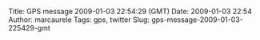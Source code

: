 Title: GPS message 2009-01-03 22:54:29 (GMT)
Date: 2009-01-03 22:54
Author: marcaurele
Tags: gps, twitter
Slug: gps-message-2009-01-03-225429-gmt

<div id="gmap_20090103_145429" class="gmap"></div><script type="text/javascript">var gmap_20090103_145429={latitude:-35.9505,longitude:173.742,date:"2009-01-03 22:54:29 GMT",message:"Not enough wind godamnit... Is there any wind in NZ to kitesurf?"};</script><script type="text/javascript" src="http://maps.google.com/maps?file=api&v=2&key=ABQIAAAAQAIOvERX26PIpIrh8sl_gRTtWEQBmOtJcMt1yzdnv7RWxqz1XxS_KYfmkM8Ye2Ypnzn4_F4H1HTKLQ"></script><script type="text/javascript" src="/sites/shakeyourlife.com/themes/syl_1_0/js/syl_googlemaps.js"></script></div>
